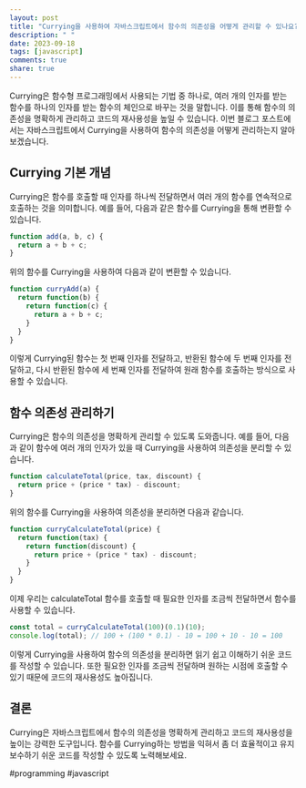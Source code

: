 ```yaml
---
layout: post
title: "Currying을 사용하여 자바스크립트에서 함수의 의존성을 어떻게 관리할 수 있나요?"
description: " "
date: 2023-09-18
tags: [javascript]
comments: true
share: true
---
```


Currying은 함수형 프로그래밍에서 사용되는 기법 중 하나로, 여러 개의 인자를 받는 함수를 하나의 인자를 받는 함수의 체인으로 바꾸는 것을 말합니다. 이를 통해 함수의 의존성을 명확하게 관리하고 코드의 재사용성을 높일 수 있습니다. 이번 블로그 포스트에서는 자바스크립트에서 Currying을 사용하여 함수의 의존성을 어떻게 관리하는지 알아보겠습니다.

## Currying 기본 개념

Currying은 함수를 호출할 때 인자를 하나씩 전달하면서 여러 개의 함수를 연속적으로 호출하는 것을 의미합니다. 예를 들어, 다음과 같은 함수를 Currying을 통해 변환할 수 있습니다.

```javascript
function add(a, b, c) {
  return a + b + c;
}
```

위의 함수를 Currying을 사용하여 다음과 같이 변환할 수 있습니다.

```javascript
function curryAdd(a) {
  return function(b) {
    return function(c) {
      return a + b + c;
    }
  }
}
```

이렇게 Currying된 함수는 첫 번째 인자를 전달하고, 반환된 함수에 두 번째 인자를 전달하고, 다시 반환된 함수에 세 번째 인자를 전달하여 원래 함수를 호출하는 방식으로 사용할 수 있습니다.

## 함수 의존성 관리하기

Currying은 함수의 의존성을 명확하게 관리할 수 있도록 도와줍니다. 예를 들어, 다음과 같이 함수에 여러 개의 인자가 있을 때 Currying을 사용하여 의존성을 분리할 수 있습니다.

```javascript
function calculateTotal(price, tax, discount) {
  return price + (price * tax) - discount;
}
```

위의 함수를 Currying을 사용하여 의존성을 분리하면 다음과 같습니다.

```javascript
function curryCalculateTotal(price) {
  return function(tax) {
    return function(discount) {
      return price + (price * tax) - discount;
    }
  }
}
```

이제 우리는 calculateTotal 함수를 호출할 때 필요한 인자를 조금씩 전달하면서 함수를 사용할 수 있습니다.

```javascript
const total = curryCalculateTotal(100)(0.1)(10);
console.log(total); // 100 + (100 * 0.1) - 10 = 100 + 10 - 10 = 100
```

이렇게 Currying을 사용하여 함수의 의존성을 분리하면 읽기 쉽고 이해하기 쉬운 코드를 작성할 수 있습니다. 또한 필요한 인자를 조금씩 전달하며 원하는 시점에 호출할 수 있기 때문에 코드의 재사용성도 높아집니다.

## 결론

Currying은 자바스크립트에서 함수의 의존성을 명확하게 관리하고 코드의 재사용성을 높이는 강력한 도구입니다. 함수를 Currying하는 방법을 익혀서 좀 더 효율적이고 유지보수하기 쉬운 코드를 작성할 수 있도록 노력해보세요.

#programming #javascript